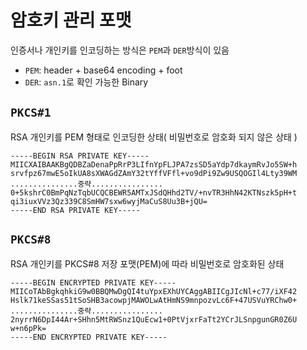 # 암호키 관리 포맷

인증서나 개인키를 인코딩하는 방식은 `PEM`과 `DER`방식이 있음
 - `PEM`: header + base64 encoding + foot
 - `DER`: `asn.1`로 확인 가능한 Binary

## `PKCS#1`

RSA 개인키를 PEM 형태로 인코딩한 상태( 비밀번호로 암호화 되지 않은 상태 )

```pem
-----BEGIN RSA PRIVATE KEY-----
MIICXAIBAAKBgQDBZaDenaPpRrP3LIfnYpFLJPA7zsSD5aYdp7dkaymRvJo5SW+h
srvfpz67mwE5oIkUA8sXWAGdZAmY32tYffVFfl+vo9dPi9Zw9USQOGIl4Lty39WM
...............중략................
0+5kshrC0BmPqNzTqbUCQCBEWR5AMTxJSdQHhd2TV/+nvTR3HhN42KTNszk5pH+t
qi3iuxVVz3Qz339C8SmHW7sxw6wyjMaCuS8Uu3B+jQU=
-----END RSA PRIVATE KEY-----
```

## `PKCS#8`

RSA 개인키를 PKCS#8 저장 포맷(PEM)에 따라 비밀번호로 암호화된 상태

```pem
-----BEGIN ENCRYPTED PRIVATE KEY-----
MIICoTAbBgkqhkiG9w0BBQMwDgQI4tuYpxEXhUYCAggABIICgJIcNl+c77/iXF42
Hslk71keSSas51tSoSHB3acowpjMAWOLwAtHmNS9mnpozvLc6F+47USVuYRChw0+
...............중략................
2nyrrN6DpI44Ar+SHhn5MtRWSnz1QuEcw1+0PtVjxrFaTt2YCrJLSnpgunGR0Z6U
w+n6pPk=
-----END ENCRYPTED PRIVATE KEY-----
```
